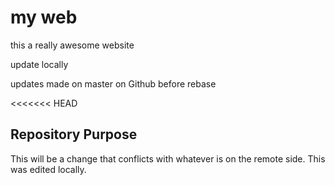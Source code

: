 # my web

this a really awesome website

update locally

updates made on master on Github before rebase

<<<<<<< HEAD

## Repository Purpose

This will be a change that conflicts
with whatever is on the remote side.
This was edited locally.
